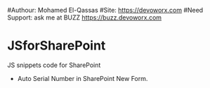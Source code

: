 #Authour: Mohamed El-Qassas
#Site: https://devoworx.com
#Need Support: ask me at BUZZ https://buzz.devoworx.com
# JSforSharePoint
JS snippets code for SharePoint
- Auto Serial Number in SharePoint New Form.
